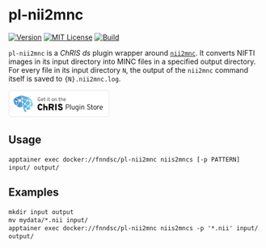 # pl-nii2mnc

[![Version](https://img.shields.io/docker/v/fnndsc/pl-nii2mnc?sort=semver)](https://hub.docker.com/r/fnndsc/pl-nii2mnc)
[![MIT License](https://img.shields.io/github/license/fnndsc/pl-nii2mnc)](https://github.com/FNNDSC/pl-nii2mnc/blob/main/LICENSE)
[![Build](https://github.com/FNNDSC/pl-nii2mnc/actions/workflows/ci.yml/badge.svg)](https://github.com/FNNDSC/pl-nii2mnc/actions)

`pl-nii2mnc` is a _ChRIS_ _ds_ plugin wrapper around
[`nii2mnc`](http://bic-mni.github.io/man-pages/man/nii2mnc.html).
It converts NIFTI images in its input directory into MINC files
in a specified output directory.
For every file in its input directory `N`, the output of the `nii2mnc`
command itself is saved to `{N}.nii2mnc.log`.

[![chrisstore.co](https://github.com/FNNDSC/cookiecutter-chrisapp/blob/master/doc/assets/badge/light.png?raw=true)](https://chrisstore.co/plugin/pl-nii2mnc)

## Usage

```shell
apptainer exec docker://fnndsc/pl-nii2mnc niis2mncs [-p PATTERN] input/ output/
```

## Examples

```shell
mkdir input output
mv mydata/*.nii input/
apptainer exec docker://fnndsc/pl-nii2mnc niis2mncs -p '*.nii' input/ output/
```

